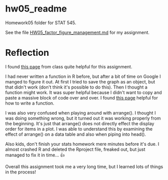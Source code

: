 hw05\_readme
================

Homework05 folder for STAT 545.

See the  file [HW05_factor_figure_management.md](https://github.com/sepkamal/STAT545-hw-Kamal-Sepehr/blob/master/Hw05/HW05_factor_figure_management.md) for my assignment.

# Reflection

I found [this page](http://stat545.com/block029_factors.html) from class quite helpful for this assignment.

I had never written a function in R before, but after a bit of time on Google I manged to figure it out. At first I tried to save the graph as an object, but that didn't work (don't think it's possible to do this). Then I thought a function might work. It was super helpful because I didn't want to copy and paste a massive block of code over and over. I found [this page](https://www.statmethods.net/management/userfunctions.html) helpful for how to write a function. 

I was also very confused when playing around with arrange(). I thought I was doing something wrong, but it turned out it was working properly from the beginning. It's just that arrange() does not directly effect the display order for items in a plot. I was able to understand this by examining the effect of arrange() on a data table and also when piping into head().

Also kids, don't finish your stats homework mere minutes before it's due. I almost crashed R and deleted the Rproject file, freaked out, but just managed to fix it in time... :thumbsup:

Overall this assignment took me a very long time, but I learned lots of things in the process!